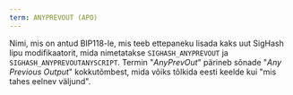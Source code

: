 ```yaml
---
term: ANYPREVOUT (APO)
---
```


Nimi, mis on antud BIP118-le, mis teeb ettepaneku lisada kaks uut SigHash lipu modifikaatorit, mida nimetatakse `SIGHASH_ANYPREVOUT` ja `SIGHASH_ANYPREVOUTANYSCRIPT`. Termin "*AnyPrevOut*" pärineb sõnade "*Any Previous Output*" kokkutõmbest, mida võiks tõlkida eesti keelde kui "mis tahes eelnev väljund".